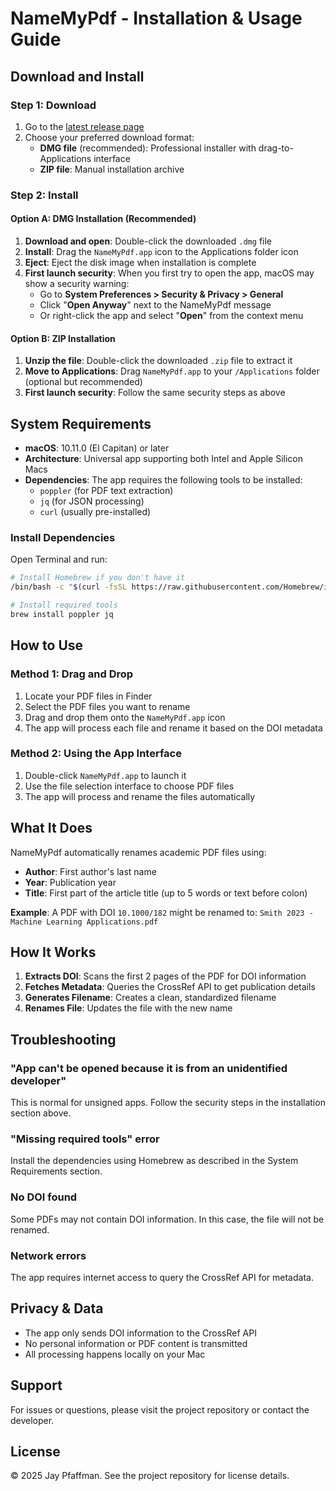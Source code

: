# NameMyPdf - Installation & Usage Guide

## Download and Install

### Step 1: Download

1. Go to the [latest release page](https://github.com/literatecomputing/name-my-pdf/releases/latest)
2. Choose your preferred download format:
   - **DMG file** (recommended): Professional installer with drag-to-Applications interface
   - **ZIP file**: Manual installation archive

### Step 2: Install

#### Option A: DMG Installation (Recommended)

1. **Download and open**: Double-click the downloaded `.dmg` file
2. **Install**: Drag the `NameMyPdf.app` icon to the Applications folder icon
3. **Eject**: Eject the disk image when installation is complete
4. **First launch security**: When you first try to open the app, macOS may show a security warning:
   - Go to **System Preferences > Security & Privacy > General**
   - Click "**Open Anyway**" next to the NameMyPdf message
   - Or right-click the app and select "**Open**" from the context menu

#### Option B: ZIP Installation

1. **Unzip the file**: Double-click the downloaded `.zip` file to extract it
2. **Move to Applications**: Drag `NameMyPdf.app` to your `/Applications` folder (optional but recommended)
3. **First launch security**: Follow the same security steps as above

## System Requirements

- **macOS**: 10.11.0 (El Capitan) or later
- **Architecture**: Universal app supporting both Intel and Apple Silicon Macs
- **Dependencies**: The app requires the following tools to be installed:
  - `poppler` (for PDF text extraction)
  - `jq` (for JSON processing)
  - `curl` (usually pre-installed)

### Install Dependencies

Open Terminal and run:

```bash
# Install Homebrew if you don't have it
/bin/bash -c "$(curl -fsSL https://raw.githubusercontent.com/Homebrew/install/HEAD/install.sh)"

# Install required tools
brew install poppler jq
```

## How to Use

### Method 1: Drag and Drop

1. Locate your PDF files in Finder
2. Select the PDF files you want to rename
3. Drag and drop them onto the `NameMyPdf.app` icon
4. The app will process each file and rename it based on the DOI metadata

### Method 2: Using the App Interface

1. Double-click `NameMyPdf.app` to launch it
2. Use the file selection interface to choose PDF files
3. The app will process and rename the files automatically

## What It Does

NameMyPdf automatically renames academic PDF files using:

- **Author**: First author's last name
- **Year**: Publication year
- **Title**: First part of the article title (up to 5 words or text before colon)

**Example**: A PDF with DOI `10.1000/182` might be renamed to:
`Smith 2023 - Machine Learning Applications.pdf`

## How It Works

1. **Extracts DOI**: Scans the first 2 pages of the PDF for DOI information
2. **Fetches Metadata**: Queries the CrossRef API to get publication details
3. **Generates Filename**: Creates a clean, standardized filename
4. **Renames File**: Updates the file with the new name

## Troubleshooting

### "App can't be opened because it is from an unidentified developer"

This is normal for unsigned apps. Follow the security steps in the installation section above.

### "Missing required tools" error

Install the dependencies using Homebrew as described in the System Requirements section.

### No DOI found

Some PDFs may not contain DOI information. In this case, the file will not be renamed.

### Network errors

The app requires internet access to query the CrossRef API for metadata.

## Privacy & Data

- The app only sends DOI information to the CrossRef API
- No personal information or PDF content is transmitted
- All processing happens locally on your Mac

## Support

For issues or questions, please visit the project repository or contact the developer.

## License

© 2025 Jay Pfaffman. See the project repository for license details.
